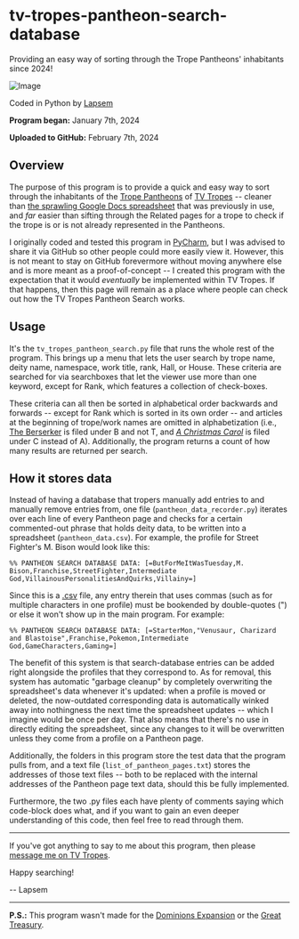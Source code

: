 # tv-tropes-pantheon-search-database

Providing an easy way of sorting through the Trope Pantheons' inhabitants since 2024!

![Image](https://static.tvtropes.org/pmwiki/pub/images/tv_tropes_search_v1_0.png)

Coded in Python by [Lapsem](https://tvtropes.org/pmwiki/pmwiki.php/Tropers/Lapsem)

**Program began:** January 7th, 2024

**Uploaded to GitHub:** February 7th, 2024

## Overview
The purpose of this program is to provide a quick and easy way to sort through the inhabitants of the [Trope Pantheons](https://tvtropes.org/pmwiki/pmwiki.php/Pantheon/TropePantheons) of [TV Tropes](https://tvtropes.org/) -- cleaner than [the sprawling Google Docs spreadsheet](https://docs.google.com/spreadsheets/d/1syLqv_NT0ZQADdTmIfnCe12qHEyMBrW0SrgpSXufYE4/edit?usp=sharing) that was previously in use, and _far_ easier than sifting through the Related pages for a trope to check if the trope is or is not already represented in the Pantheons.

I originally coded and tested this program in [PyCharm](https://www.jetbrains.com/pycharm/), but I was advised to share it via GitHub so other people could more easily view it. However, this is not meant to stay on GitHub forevermore without moving anywhere else and is more meant as a proof-of-concept -- I created this program with the expectation that it would _eventually_ be implemented within TV Tropes. If that happens, then this page will remain as a place where people can check out how the TV Tropes Pantheon Search works.

## Usage
It's the `tv_tropes_pantheon_search.py` file that runs the whole rest of the program. This brings up a menu that lets the user search by trope name, deity name, namespace, work title, rank, Hall, or House. These criteria are searched for via searchboxes that let the viewer use more than one keyword, except for Rank, which features a collection of check-boxes.

These criteria can all then be sorted in alphabetical order backwards and forwards -- except for Rank which is sorted in its own order -- and articles at the beginning of trope/work names are omitted in alphabetization (i.e., [The Berserker](https://tvtropes.org/pmwiki/pmwiki.php/Main/TheBerserker) is filed under B and not T, and _[A Christmas Carol](https://tvtropes.org/pmwiki/pmwiki.php/Literature/AChristmasCarol)_ is filed under C instead of A). Additionally, the program returns a count of how many results are returned per search.

## How it stores data
Instead of having a database that tropers manually add entries to and manually remove entries from, one file (`pantheon_data_recorder.py`) iterates over each line of every Pantheon page and checks for a certain commented-out phrase that holds deity data, to be written into a spreadsheet (`pantheon_data.csv`). For example, the profile for Street Fighter's M. Bison would look like this:

`%% PANTHEON SEARCH DATABASE DATA: [=ButForMeItWasTuesday,M. Bison,Franchise,StreetFighter,Intermediate God,VillainousPersonalitiesAndQuirks,Villainy=]`

Since this is a [.csv](https://en.wikipedia.org/wiki/Comma-separated_values) file, any entry therein that uses commas (such as for multiple characters in one profile) must be bookended by double-quotes (") or else it won't show up in the main program. For example:
    
`%% PANTHEON SEARCH DATABASE DATA: [=StarterMon,"Venusaur, Charizard and Blastoise",Franchise,Pokemon,Intermediate God,GameCharacters,Gaming=]`

The benefit of this system is that search-database entries can be added right alongside the profiles that they correspond to. As for removal, this system has automatic "garbage cleanup" by completely overwriting the spreadsheet's data whenever it's updated: when a profile is moved or deleted, the now-outdated corresponding data is automatically winked away into nothingness the next time the spreadsheet updates -- which I imagine would be once per day. That also means that there's no use in directly editing the spreadsheet, since any changes to it will be overwritten unless they come from a profile on a Pantheon page.

Additionally, the folders in this program store the test data that the program pulls from, and a text file (`list_of_pantheon_pages.txt`) stores the addresses of those text files -- both to be replaced with the internal addresses of the Pantheon page text data, should this be fully implemented.

Furthermore, the two .py files each have plenty of comments saying which code-block does what, and if you want to gain an even deeper understanding of this code, then feel free to read through them.

---

If you've got anything to say to me about this program, then please [message me on TV Tropes](https://tvtropes.org/pmwiki/wiki_pm.php?to_troper=Lapsem).

Happy searching!

-- Lapsem

---

**P.S.:** This program wasn't made for the [Dominions Expansion](https://tvtropes.org/pmwiki/pmwiki.php/Pantheon/DominionsExpansion) or the [Great Treasury](https://tvtropes.org/pmwiki/pmwiki.php/Pantheon/GreatTreasury).
